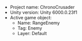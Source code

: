 <!-- UNITY CODE ASSIST INSTRUCTIONS START -->
- Project name: ChronoCrusader
- Unity version: Unity 6000.0.23f1
- Active game object:
  - Name: RangeEnemy
  - Tag: Enemy
  - Layer: Default
<!-- UNITY CODE ASSIST INSTRUCTIONS END -->